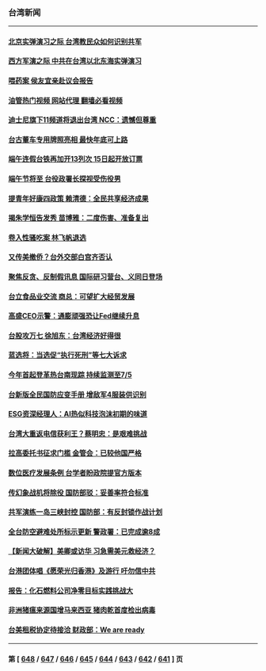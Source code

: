 ### 台湾新闻
---
#### [北京实弹演习之际 台湾教民众如何识别共军](../../pages/ncid1349361/n14015462.md?06141245) 
#### [西方军演之际 中共在台湾以北东海实弹演习](../../pages/ncid1349361/n14015433.md?06141245) 
#### [喂药案 侯友宜亲赴议会报告](../../pages/ncid1349361/n14015361.md?06141245) 
#### [油管热门视频 网站代理 翻墙必看视频](http://138.2.39.72:81/youtube.html?epic-marker?06141245)
#### [迪士尼旗下11频道将退出台湾 NCC：遗憾但尊重](../../pages/ncid1349361/n14015366.md?06141245) 
#### [台古董车专用牌照亮相 最快年底可上路](../../pages/ncid1349361/n14015368.md?06141245) 
#### [端午连假台铁再加开13列次 15日起开放订票](../../pages/ncid1349361/n14015374.md?06141245) 
#### [端午节将至 台役政署长探视受伤役男](../../pages/ncid1349361/n14015379.md?06141245) 
#### [提青年好康四政策 赖清德：全民共享经济成果](../../pages/ncid1349361/n14015251.md?06141245) 
#### [揭朱学恒告发秀 苗博雅：二度伤害、准备复出](../../pages/ncid1349361/n14015253.md?06141245) 
#### [卷入性骚吃案 林飞帆退选](../../pages/ncid1349361/n14015255.md?06141245) 
#### [又传美撤侨？台外交部白宫齐否认](../../pages/ncid1349361/n14015267.md?06141245) 
#### [聚焦反贪、反制假讯息 国际研习营台、义同日登场](../../pages/ncid1349361/n14015268.md?06141245) 
#### [台立食品业交流 商总：可望扩大经贸发展](../../pages/ncid1349361/n14015303.md?06141245) 
#### [高盛CEO示警：通膨顽强恐让Fed继续升息](../../pages/ncid1349361/n14015269.md?06141245) 
#### [台股攻万七 徐旭东：台湾经济好得很](../../pages/ncid1349361/n14015271.md?06141245) 
#### [蓝选将：当选促“执行死刑”等七大诉求](../../pages/ncid1349361/n14015240.md?06141245) 
#### [今年首起登革热台南现踪 持续监测至7/5](../../pages/ncid1349361/n14015340.md?06141245) 
#### [台新版全民国防应变手册 增敌军4服装供识别](../../pages/ncid1349361/n14015336.md?06141245) 
#### [ESG资深经理人：AI热似科技泡沫初期的味道](../../pages/ncid1349361/n14015308.md?06141245) 
#### [台湾大重返电信获利王？蔡明忠：是艰难挑战](../../pages/ncid1349361/n14015309.md?06141245) 
#### [拉高委托书征求门槛 金管会：已较他国严格](../../pages/ncid1349361/n14015304.md?06141245) 
#### [数位医疗发展条例 台学者盼政院提官方版本](../../pages/ncid1349361/n14015235.md?06141245) 
#### [传幻象战机将除役 国防部驳：妥善率符合标准](../../pages/ncid1349361/n14015227.md?06141245) 
#### [共军演练一岛三峡封控 国防部：有反封锁作战计划](../../pages/ncid1349361/n14015221.md?06141245) 
#### [全台防空避难处所标示更新 警政署：已完成逾8成](../../pages/ncid1349361/n14015198.md?06141245) 
#### [【新闻大破解】美卿或访华 习急需美元救经济？](../../pages/ncid1349361/n14014752.md?06141245) 
#### [台港团体唱《愿荣光归香港》及游行 吁勿信中共](../../pages/ncid1349361/n14014533.md?06141245) 
#### [报告：化石燃料公司净零目标实践挑战大](../../pages/ncid1349361/n14014711.md?06141245) 
#### [非洲猪瘟来源国增马来西亚 猪肉乾首度检出病毒](../../pages/ncid1349361/n14014715.md?06141245) 
#### [台美租税协定待接洽 财政部：We are ready](../../pages/ncid1349361/n14014712.md?06141245) 

---
#### 第 [ [648](./648.md?06141245) / [647](./647.md?06141245) / [646](./646.md?06141245) / [645](./645.md?06141245) / [644](./644.md?06141245) / [643](./643.md?06141245) / [642](./642.md?06141245) / [641](./641.md?06141245) ] 页
